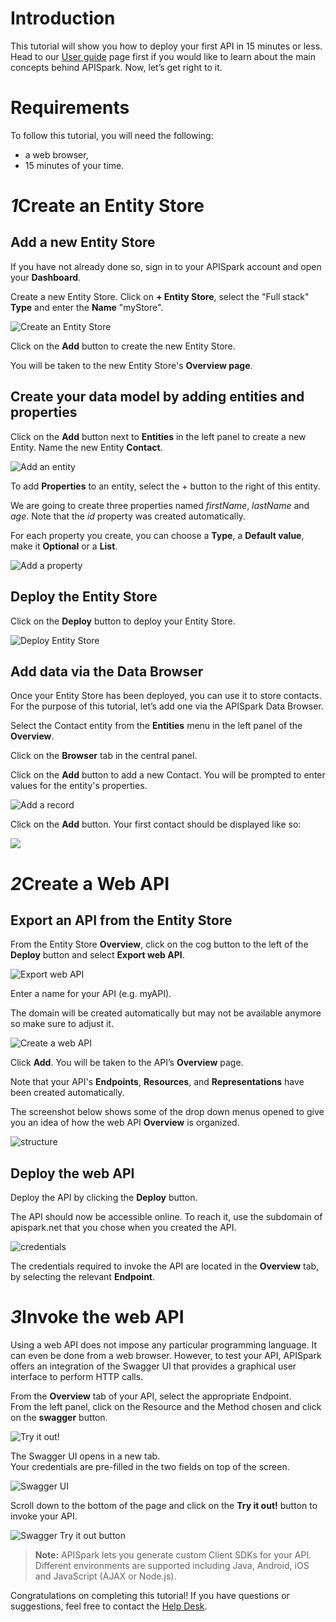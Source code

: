 <h1 class="iconed" id="toc_0"><i class="fa fa-map-signs"></i>Introduction</h1>

This tutorial will show you how to deploy your first API in 15 minutes or less. Head to our [User guide](/technical-resources/apispark/guide "User guide") page first if you would like to learn about the main concepts behind APISpark. Now, let’s get right to it.

<h1 class="iconed" id="toc_0"><i class="fa fa-flag-checkered"></i>Requirements</h1>

To follow this tutorial, you will need the following:

*   a web browser,
*   15 minutes of your time.

<h1 class="numbered" id="toc_1"><i>1</i>Create an Entity Store</h1>

## Add a new Entity Store

If you have not already done so, sign in to your APISpark account and open your **Dashboard**.

Create a new Entity Store. Click on **+ Entity Store**, select the "Full stack" **Type** and enter the **Name** "myStore".

![Create an Entity Store](images/add-store.gif "Create an Entity Store")

Click on the **Add** button to create the new Entity Store.

You will be taken to the new Entity Store's **Overview page**.

## Create your data model by adding entities and properties

Click on the **Add** button next to **Entities** in the left panel to create a new Entity. Name the new Entity **Contact**.

![Add an entity](images/add-entity.gif "Add an Entity")

To add **Properties** to an entity, select the + button to the right of this entity.

We are going to create three properties named *firstName*, *lastName* and *age*. Note that the *id* property was created automatically.

For each property you create, you can choose a **Type**, a **Default value**, make it **Optional** or a **List**.

![Add a property](images/add-property.gif "Add a property")

## Deploy the Entity Store

Click on the **Deploy** button to deploy your Entity Store.

![Deploy Entity Store](images/deploy-entity-store.jpg "Deploy Entity Store")

## Add data via the Data Browser

Once your Entity Store has been deployed, you can use it to store contacts. For the purpose of this tutorial, let’s add one via the APISpark Data Browser.

Select the Contact entity from the **Entities** menu in the left panel of the **Overview**.

Click on the **Browser** tab in the central panel.

Click on the **Add** button to add a new Contact. You will be prompted to enter values for the entity's properties.

![Add a record](images/add-record.jpg "Add a record")

Click on the **Add** button. Your first contact should be displayed like so:

![](images/browser-tab.jpg)

<h1 class="numbered" id="toc_2"><i>2</i>Create a Web API</h1>

## Export an API from the Entity Store

From the Entity Store **Overview**, click on the cog button to the left of the **Deploy** button and select **Export web API**.

![Export web API](images/export-web-api.gif "Export web API")

Enter a name for your API (e.g. myAPI).

The domain will be created automatically but may not be available anymore so make sure to adjust it.

![Create a web API](images/domain-name-available.jpg "Create a web API")

Click **Add**. You will be taken to the API’s **Overview** page.

Note that your API's **Endpoints**, **Resources**, and **Representations** have been created automatically.

The screenshot below shows some of the drop down menus opened to give you an idea of how the web API **Overview** is organized.

![structure](images/api-overview.jpg "structure")

## Deploy the web API

Deploy the API by clicking the **Deploy** button.

The API should now be accessible online. To reach it, use the subdomain of apispark.net that you chose when you created the API.

![credentials](images/credentials.jpg "credentials")

The credentials required to invoke the API are located in the **Overview** tab, by selecting the relevant **Endpoint**.

<h1 class="numbered" id="toc_3"><i>3</i>Invoke the web API</h1>

Using a web API does not impose any particular programming language. It can even be done from a web browser. However, to test your API, APISpark offers an integration of the Swagger UI that provides a graphical user interface to perform HTTP calls.

From the **Overview** tab of your API, select the appropriate Endpoint.  
From the left panel, click on the Resource and the Method chosen and click on the **swagger** button.

![Try it out!](images/01swagger-button.jpg "Try it out!")

The Swagger UI opens in a new tab.  
Your credentials are pre-filled in the two fields on top of the screen.

![Swagger UI](images/01swagger-ui.jpg "Swagger UI")

Scroll down to the bottom of the page and click on the **Try it out!** button to invoke your API.

![Swagger Try it out button](images/01swagger-try-it-out-button.jpg "Swagger Try it out button")

>**Note:** APISpark lets you generate custom Client SDKs for your API. Different environments are supported including Java, Android, iOS and JavaScript (AJAX or Node.js).

Congratulations on completing this tutorial! If you have questions or suggestions, feel free to contact the <a href="http://support.restlet.com/" target="_blank">Help Desk</a>.
